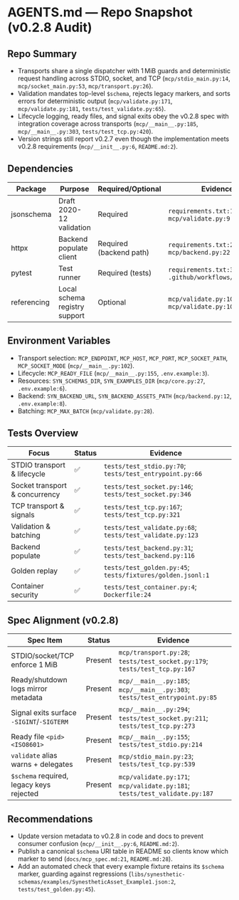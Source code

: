 # AGENTS.md — Repo Snapshot (v0.2.8 Audit)

## Repo Summary
- Transports share a single dispatcher with 1 MiB guards and deterministic request handling across STDIO, socket, and TCP (`mcp/stdio_main.py:14`, `mcp/socket_main.py:53`, `mcp/transport.py:26`).
- Validation mandates top-level `$schema`, rejects legacy markers, and sorts errors for deterministic output (`mcp/validate.py:171`, `mcp/validate.py:181`, `tests/test_validate.py:65`).
- Lifecycle logging, ready files, and signal exits obey the v0.2.8 spec with integration coverage across transports (`mcp/__main__.py:185`, `mcp/__main__.py:303`, `tests/test_tcp.py:420`).
- Version strings still report v0.2.7 even though the implementation meets v0.2.8 requirements (`mcp/__init__.py:6`, `README.md:2`).

## Dependencies
| Package | Purpose | Required/Optional | Evidence |
| - | - | - | - |
| jsonschema | Draft 2020-12 validation | Required | `requirements.txt:1`; `mcp/validate.py:9` |
| httpx | Backend populate client | Required (backend path) | `requirements.txt:2`; `mcp/backend.py:22` |
| pytest | Test runner | Required (tests) | `requirements.txt:3`; `.github/workflows/ci.yml:34` |
| referencing | Local schema registry support | Optional | `mcp/validate.py:10`; `mcp/validate.py:106` |

## Environment Variables
- Transport selection: `MCP_ENDPOINT`, `MCP_HOST`, `MCP_PORT`, `MCP_SOCKET_PATH`, `MCP_SOCKET_MODE` (`mcp/__main__.py:102`).
- Lifecycle: `MCP_READY_FILE` (`mcp/__main__.py:155`, `.env.example:3`).
- Resources: `SYN_SCHEMAS_DIR`, `SYN_EXAMPLES_DIR` (`mcp/core.py:27`, `.env.example:6`).
- Backend: `SYN_BACKEND_URL`, `SYN_BACKEND_ASSETS_PATH` (`mcp/backend.py:12`, `.env.example:8`).
- Batching: `MCP_MAX_BATCH` (`mcp/validate.py:28`).

## Tests Overview
| Focus | Status | Evidence |
| - | - | - |
| STDIO transport & lifecycle | ✅ | `tests/test_stdio.py:70`; `tests/test_entrypoint.py:66` |
| Socket transport & concurrency | ✅ | `tests/test_socket.py:146`; `tests/test_socket.py:346` |
| TCP transport & signals | ✅ | `tests/test_tcp.py:167`; `tests/test_tcp.py:321` |
| Validation & batching | ✅ | `tests/test_validate.py:68`; `tests/test_validate.py:123` |
| Backend populate | ✅ | `tests/test_backend.py:31`; `tests/test_backend.py:116` |
| Golden replay | ✅ | `tests/test_golden.py:45`; `tests/fixtures/golden.jsonl:1` |
| Container security | ✅ | `tests/test_container.py:4`; `Dockerfile:24` |

## Spec Alignment (v0.2.8)
| Spec Item | Status | Evidence |
| - | - | - |
| STDIO/socket/TCP enforce 1 MiB | Present | `mcp/transport.py:28`; `tests/test_socket.py:179`; `tests/test_tcp.py:167` |
| Ready/shutdown logs mirror metadata | Present | `mcp/__main__.py:185`; `mcp/__main__.py:303`; `tests/test_entrypoint.py:85` |
| Signal exits surface `-SIGINT`/`-SIGTERM` | Present | `mcp/__main__.py:294`; `tests/test_socket.py:211`; `tests/test_tcp.py:273` |
| Ready file `<pid> <ISO8601>` | Present | `mcp/__main__.py:155`; `tests/test_stdio.py:214` |
| `validate` alias warns + delegates | Present | `mcp/stdio_main.py:23`; `tests/test_tcp.py:539` |
| `$schema` required, legacy keys rejected | Present | `mcp/validate.py:171`; `mcp/validate.py:181`; `tests/test_validate.py:187` |

## Recommendations
- Update version metadata to v0.2.8 in code and docs to prevent consumer confusion (`mcp/__init__.py:6`, `README.md:2`).
- Publish a canonical `$schema` URI table in README so clients know which marker to send (`docs/mcp_spec.md:21`, `README.md:28`).
- Add an automated check that every example fixture retains its `$schema` marker, guarding against regressions (`libs/synesthetic-schemas/examples/SynestheticAsset_Example1.json:2`, `tests/test_golden.py:45`).
